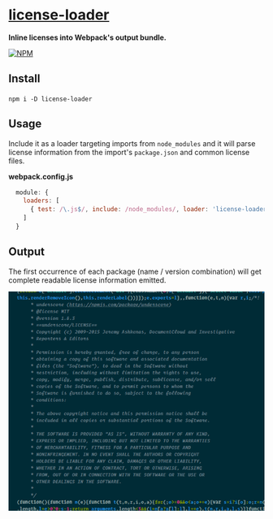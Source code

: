 # [license-loader](https://npmjs.com/package/license-loader)

**Inline licenses into Webpack's output bundle.**

[![NPM](https://nodei.co/npm/license-loader.png?stars=true&downloads=true)](https://nodei.co/npm/license-loader/)

## Install

`npm i -D license-loader`

## Usage

Include it as a loader targeting imports from `node_modules` and it will parse license information from the import's `package.json` and common license files.

**webpack.config.js**

```js
  module: {
    loaders: [
      { test: /\.js$/, include: /node_modules/, loader: 'license-loader' }
    ]
  }
```

## Output

The first occurrence of each package (name / version combination) will get complete readable license information emitted.

![license](https://raw.githubusercontent.com/cchamberlain/license-loader/master/public/images/license.png)
